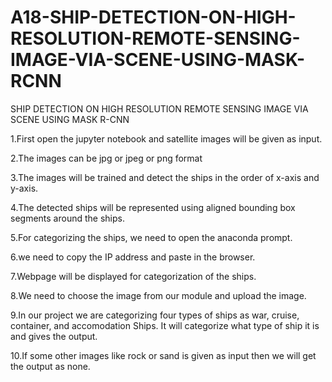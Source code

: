 # A18-SHIP-DETECTION-ON-HIGH-RESOLUTION-REMOTE-SENSING-IMAGE-VIA-SCENE-USING-MASK-RCNN
SHIP DETECTION ON HIGH RESOLUTION REMOTE SENSING IMAGE VIA SCENE USING MASK R-CNN

1.First open the jupyter notebook and satellite images will be given as input.

2.The images can be jpg or jpeg or png format

3.The images will be trained and detect the ships in the order of x-axis and y-axis.

4.The detected ships will be represented using aligned bounding box segments around the ships.

5.For categorizing the ships, we need to open the anaconda prompt.

6.we need to copy the IP address and paste in the browser.

7.Webpage will be displayed for categorization of the ships.

8.We need to choose the image from our module and upload the image.

9.In our project we are categorizing four types of ships as war, cruise, container, and accomodation Ships. It will categorize what type of ship it is and gives the output.

10.If some other images like rock or sand is given as input then we will get the output as none.
